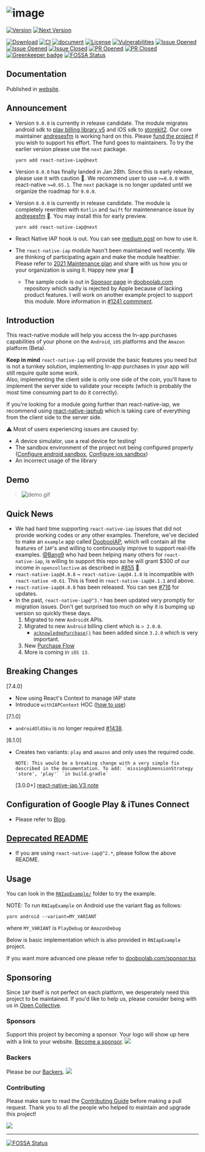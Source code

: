 # ![image](https://user-images.githubusercontent.com/27461460/75094417-20321b00-55ce-11ea-8de7-a1df42a4b7df.png)

[![Version](http://img.shields.io/npm/v/react-native-iap.svg?style=flat-square)](https://npmjs.org/package/react-native-iap)
[![Next Version](https://img.shields.io/npm/v/react-native-iap/next)](https://npmjs.org/package/react-native-iap)

[![Download](http://img.shields.io/npm/dm/react-native-iap.svg?style=flat-square)](https://npmjs.org/package/react-native-iap)
[![CI](https://github.com/dooboolab/react-native-iap/actions/workflows/ci.yml/badge.svg)](https://github.com/dooboolab/react-native-iap/actions/workflows/ci.yml)
[![document](https://github.com/dooboolab/react-native-iap/actions/workflows/deploy-document.yml/badge.svg)](https://github.com/dooboolab/react-native-iap/actions/workflows/deploy-document.yml)
[![License](https://img.shields.io/npm/l/react-native-iap.svg)](https://npmjs.org/package/react-native-iap)
[![Vulnerabilities](https://img.shields.io/snyk/vulnerabilities/github/dooboolab/react-native-iap.svg)](https://github.com/dooboolab/react-native-iap)
[![Issue Opened](https://img.shields.io/opencollective/all/react-native-iap.svg)](https://opencollective.com/react-native-iap#backers)
[![Issue Opened](https://img.shields.io/github/issues/dooboolab/react-native-iap.svg)](https://github.com/dooboolab/react-native-iap/issues)
[![Issue Closed](https://img.shields.io/github/issues-closed/dooboolab/react-native-iap.svg)](https://github.com/dooboolab/react-native-iap/issues?q=is%3Aissue+is%3Aclosed)
[![PR Opened](https://img.shields.io/github/issues-pr/dooboolab/react-native-iap.svg)](https://github.com/dooboolab/react-native-iap/pulls)
[![PR Closed](https://img.shields.io/github/issues-pr-closed/dooboolab/react-native-iap.svg)](https://github.com/dooboolab/react-native-iap/pulls?q=is%3Apr+is%3Aclosed) [![Greenkeeper badge](https://badges.greenkeeper.io/dooboolab/react-native-iap.svg)](https://greenkeeper.io/)
[![FOSSA Status](https://app.fossa.com/api/projects/git%2Bgithub.com%2Fdooboolab%2Freact-native-iap.svg?type=shield)](https://app.fossa.com/projects/git%2Bgithub.com%2Fdooboolab%2Freact-native-iap?ref=badge_shield)

## Documentation

Published in [website](https://react-native-iap.dooboolab.com).

## Announcement

- Version `9.0.0` is currently in release candidate. The module migrates android sdk to [play billing library v5](https://qonversion.io/blog/google-play-billing-library-5-0) and iOS sdk to [storekit2](https://developer.apple.com/videos/play/wwdc2021/10114). Our core maintainer [andresesfm](https://github.com/andresesfm) is working hard on this. Please [fund the project](https://opencollective.com/react-native-iap) if you wish to support his effort. The fund goes to maintainers. To try the earlier version please use the `next` package.

  ```
  yarn add react-native-iap@next
  ```

- Version `8.0.0` has finally landed in Jan 28th. Since this is early release, please use it with caution 🚧. We recommend user to use `>=8.0.0` with react-native `>=0.65.1`. The `next` package is no longer updated until we organize the roadmap for `9.0.0`.

- Version `8.0.0` is currently in release candidate. The module is completely rewritten with `Kotlin` and `Swift` for maintenenance issue by [andresesfm](https://github.com/andresesfm) 🔆. You may install this for early preview.

  ```
  yarn add react-native-iap@next
  ```

- React Native IAP hook is out. You can see [medium post](https://medium.com/dooboolab/announcing-react-native-iap-hooks-96c7ffd3f19a) on how to use it.

- The `react-native-iap` module hasn't been maintained well recently. We are thinking of participating again and make the module healthier. Please refer to [2021 Maintenance plan](https://github.com/dooboolab/react-native-iap/issues/1241) and share with us how you or your organization is using it. Happy new year 🎉

  - The sample code is out in [Sponsor page](https://github.com/hyochan/dooboolab.com/blob/main/src/components/pages/Sponsor.tsx) in [dooboolab.com](https://github.com/hyochan/dooboolab.com) repository which sadly is rejected by Apple because of lacking product features. I will work on another example project to support this module. More information in [#1241 commment](https://github.com/dooboolab/react-native-iap/issues/1241#issuecomment-798540785).

## Introduction

This react-native module will help you access the In-app purchases capabilities of your phone on the `Android`, `iOS` platforms and the `Amazon` platform (Beta).

**Keep in mind** `react-native-iap` will provide the basic features you need but is not a turnkey solution, implementing In-app purchases in your app will still require quite some work.<br/>
Also, implementing the client side is only one side of the coin, you'll have to implement the server side to validate your receipts (which is probably the most time consuming part to do it correctly).

If you're looking for a module going further than react-native-iap, we recommend using [react-native-iaphub](https://github.com/iaphub/react-native-iaphub) which is taking care of everything from the client side to the server side.

⚠️ Most of users experiencing issues are caused by:

- A device simulator, use a real device for testing!
- The sandbox environment of the project not being configured properly ([Configure android sandbox](https://www.iaphub.com/docs/set-up-android/configure-sandbox-testing), [Configure ios sandbox](https://www.iaphub.com/docs/set-up-ios/configure-sandbox-testing/))
- An incorrect usage of the library

## Demo

> ![demo.gif](https://user-images.githubusercontent.com/27461460/52619625-87aa8a80-2ee5-11e9-9aee-6691c34408f3.gif)

<!-- Inline anchors -->

[a-acknowledge-purchase-android]: #finishing-a-purchase
[a-migration-guide]: #migration-guide
[a-purchase-flow]: #new-purchase-flow

<!-- Official Blog -->

[blog-config-steps]: https://medium.com/p/121622d26b67
[blog-v3-note]: https://medium.com/p/1259e0b0c017

<!-- Internals -->

[contribute]: https://github.com/dooboolab/react-native-iap/blob/main/CONTRIBUTING.md
[example]: https://github.com/dooboolab/react-native-iap/tree/main/IapExample
[issue-126-c1]: https://github.com/dooboolab/react-native-iap/issues/126#issuecomment-439084872
[issue-174]: https://github.com/dooboolab/react-native-iap/issues/174
[issue-203]: https://github.com/dooboolab/react-native-iap/issues/203
[issue-237]: https://github.com/dooboolab/react-native-iap/issues/237
[issue-256]: https://github.com/dooboolab/react-native-iap/issues/256
[issue-263]: https://github.com/dooboolab/react-native-iap/issues/263
[issue-283]: https://github.com/dooboolab/react-native-iap/issues/283
[issue-307-c1]: https://github.com/dooboolab/react-native-iap/issues/307#issuecomment-447745027
[issue-307]: https://github.com/dooboolab/react-native-iap/issues/307
[open-collective-backer]: https://opencollective.com/react-native-iap#backer
[open-collective-sponsor]: https://opencollective.com/react-native-iap#sponsor
[open-collective]: https://opencollective.com/react-native-iap
[readme-deprecated]: https://github.com/dooboolab/react-native-iap/blob/main/README_DEPRECATED.md

<!-- Externals -->

[android-acknowledge-purchase]: https://developer.android.com/reference/com/android/billingclient/api/BillingClient.html#acknowledgePurchase(com.android.billingclient.api.AcknowledgePurchaseParams,%20com.android.billingclient.api.AcknowledgePurchaseResponseListener) 'BillingClient#acknowledgePurchase()'
[android-end-connection]: https://developer.android.com/reference/com/android/billingclient/api/BillingClient.html#endConnection() 'BillingClient#endConnection()'
[android-iap-validation-guide]: https://developer.android.com/google/play/billing/billing_library_overview
[android-migrate-androidx]: https://developer.android.com/jetpack/androidx/migrate
[android-sku-details]: https://developer.android.com/reference/com/android/billingclient/api/SkuDetails
[apple-iap-promoting]: https://developer.apple.com/app-store/promoting-in-app-purchases/
[apple-iap-validation-guide]: https://developer.apple.com/library/content/releasenotes/General/ValidateAppStoreReceipt/Chapters/ValidateRemotely.html
[apple-store-kit-flow]: https://forums.developer.apple.com/thread/6431#14831
[google-api-nodejs-client]: https://github.com/googleapis/google-api-nodejs-client/
[google-play-console]: https://play.google.com/apps/publish/
[stackoverflow-android-iap-validation]: https://stackoverflow.com/questions/35127086
[android-access-token-example-repo]: https://github.com/Bang9/android-get-access-token-example

## Quick News

- We had hard time supporting `react-native-iap` issues that did not provide working codes or any other examples. Therefore, we've decided to make an `example` app called [DoobooIAP](https://github.com/hyochan/DoobooIAP), which will contain all the features of `IAP`'s and willing to continuously improve to support real-life examples. [@Bang9](http://github.com/bang9) who had been helping many others for `react-native-iap`, is willing to support this repo so he will grant $300 of our income in `opencollective` as described in [#855](https://github.com/dooboolab/react-native-iap/issues/855) :tada:.
- `react-native-iap@4.0.8` ~ `react-native-iap@4.1.0` is incompatible with `react-native <0.61`. This is fixed in `react-native-iap@4.1.1` and above.
- `react-native-iap@4.0.0` has been released. You can see [#716](https://github.com/dooboolab/react-native-iap/pull/716) for updates.
- In the past, `react-native-iap@^3.*` has been updated very promptly for migration issues.
  Don't get surprised too much on why it is bumping up version so quickly these days.
  1. Migrated to new `AndroidX` APIs.
  2. Migrated to new `Android` billing client which is `> 2.0.0`.
     - [`acknowledgePurchase()`][android-acknowledge-purchase] has been added since `3.2.0` which is very important.
  3. New [Purchase Flow][a-purchase-flow]
  4. More is coming in `iOS 13`.

## Breaking Changes

[7.4.0]

- Now using React's Context to manage IAP state
- Introduce `withIAPContext` HOC ([how to use](docs/docs/usage_instructions/using_hooks.md))

[7.1.0]

- `androidOldSku` is no longer required [#1438](https://github.com/dooboolab/react-native-iap/pull/1438).

[6.1.0]

- Creates two variants: `play` and `amazon` and only uses the required code.
  ```
  NOTE: This would be a breaking change with a very simple fix described in the documentation. To add: `missingDimensionStrategy 'store', 'play'` `in build.gradle`
  ```
  [3.0.0+]
  [react-native-iap V3 note][blog-v3-note]

## Configuration of Google Play & iTunes Connect

- Please refer to [Blog][blog-config-steps].

## [Deprecated README][readme-deprecated]

- If you are using `react-native-iap@^2.*`, please follow the above README.

## Usage

You can look in the [`RNIapExample/`][example] folder to try the example.

NOTE: To run `RNIapExample` on Android use the variant flag as follows:

```
yarn android --variant=MY_VARIANT
```

where `MY_VARIANT` is `PlayDebug` or `AmazonDebug`

Below is basic implementation which is also provided in `RNIapExample` project.

If you want more advanced one please refer to [dooboolab.com/sponsor.tsx](https://github.com/hyochan/dooboolab.com/blob/main/src/components/pages/Sponsor.tsx)

## Sponsoring

Since `IAP` itself is not perfect on each platform, we desperately need
this project to be maintained. If you'd like to help us, please consider being
with us in [Open Collective](https://opencollective.com/react-native-iap).

### Sponsors

Support this project by becoming a sponsor. Your logo will show up here with
a link to your website. [Become a sponsor][open-collective-sponsor].
<a href="https://opencollective.com/react-native-iap#sponsors" target="_blank"><img src="https://opencollective.com/react-native-iap/sponsors.svg?width=890"></a>

### Backers

Please be our [Backers][open-collective-backer].
<a href="https://opencollective.com/react-native-iap#backers" target="_blank"><img src="https://opencollective.com/react-native-iap/backers.svg?width=890"></a>

### Contributing

Please make sure to read the [Contributing Guide][contribute] before making a pull request.
Thank you to all the people who helped to maintain and upgrade this project!

<a href="graphs/contributors"><img src="https://opencollective.com/react-native-iap/contributors.svg?width=890" /></a>

<hr>

[![FOSSA Status](https://app.fossa.com/api/projects/git%2Bgithub.com%2Fdooboolab%2Freact-native-iap.svg?type=large)](https://app.fossa.com/projects/git%2Bgithub.com%2Fdooboolab%2Freact-native-iap?ref=badge_large)
